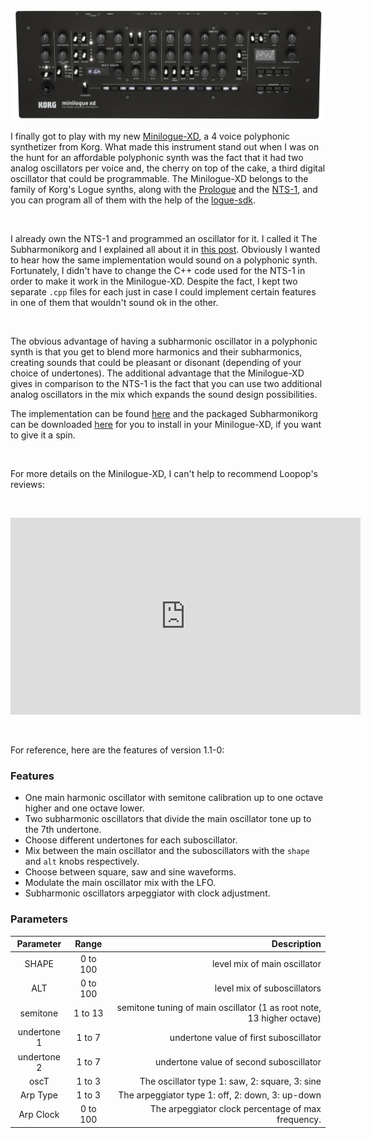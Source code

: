 <!--
.. title: Minilogue-XD Subharmonikorg
.. slug: minilogue-xd-subharmonikorg
.. date: 2021-04-26 22:16:49 UTC-05:00
.. tags: Minilogue-XD, korg, logue sdk, synths
.. category: music programming
.. link: 
.. description: 
.. type: text
-->

![](/images/minilogue-xd-module.jpeg#centerme)


I finally got to play with my new [Minilogue-XD](https://www.korg.com/us/products/synthesizers/minilogue_xd_module/), a 
4 voice polyphonic synthetizer from Korg. What made this instrument stand out when I was on the hunt for an affordable 
polyphonic synth was the fact that it had two analog oscillators per voice and, the cherry on top of the cake, a third 
digital oscillator that could be programmable. The Minilogue-XD belongs to the family of Korg's Logue synths, along with 
the [Prologue](https://www.korg.com/us/products/synthesizers/prologue/) and the [NTS-1](https://www.korg.com/us/products/synthesizers/prologue/),
and you can program all of them with the help of the [logue-sdk](https://korginc.github.io/logue-sdk/).

&nbsp;

I already own the NTS-1 and programmed an oscillator for it. I called it The Subharmonikorg and I explained all about
it in [this post](/posts/subharmonikorg-subharmonic-oscillators-for-the-korg-nts-1). Obviously I wanted to hear how 
the same implementation would sound on a polyphonic synth. Fortunately, I didn't have to change the C++ code used for 
the NTS-1 in order to make it work in the Minilogue-XD. Despite the fact, I kept two separate `.cpp` files for each just 
in case I could implement certain features in one of them that wouldn't sound ok in the other.

&nbsp;

The obvious advantage of having a subharmonic oscillator in a polyphonic synth is that you get to blend more harmonics
and their subharmonics, creating sounds that could be pleasant or disonant (depending of your choice of undertones). The 
additional advantage that the Minilogue-XD gives in comparison to the NTS-1 is the fact that you can use two additional 
analog oscillators in the mix which expands the sound design possibilities. 

The implementation can be found [here](https://github.com/leandrob13/logue-hub/tree/master/src/minilogue-xd/osc/subh) and 
the packaged Subharmonikorg can be downloaded [here](https://github.com/leandrob13/logue-hub/blob/master/oscillators/minilogue-xd/subharmonikorgv1.1.mnlgxdunit) 
for you to install in your Minilogue-XD, if you want to give it a spin.

&nbsp;

For more details on the Minilogue-XD, I can't help to recommend Loopop's reviews:

&nbsp;

<iframe width="560" height="315" src="https://www.youtube.com/embed/Jk_0iMXm5BU" title="YouTube video player" frameborder="0" allow="accelerometer; autoplay; clipboard-write; encrypted-media; gyroscope; picture-in-picture" allowfullscreen></iframe>

&nbsp;

For reference, here are the features of version 1.1-0:

### Features

- One main harmonic oscillator with semitone calibration up to one octave higher and one octave lower.
- Two subharmonic oscillators that divide the main oscillator tone up to the 7th undertone.
- Choose different undertones for each suboscillator.
- Mix between the main oscillator and the suboscillators with the `shape` and `alt` knobs respectively.
- Choose between square, saw and sine waveforms.
- Modulate the main oscillator mix with the LFO.
- Subharmonic oscillators arpeggiator with clock adjustment.

### Parameters

| Parameter      | Range        | Description                                                            |
| :------------: | :----------: | ---------------------------------------------------------------------: |
| SHAPE          | 0 to 100     |level mix of main oscillator                                            |
| ALT            | 0 to 100     |level mix of suboscillators                                             |
| semitone       | 1 to 13      |semitone tuning of main oscillator (1 as root note, 13 higher octave)   |
| undertone 1    | 1 to 7       |undertone value of first suboscillator                                  |
| undertone 2    | 1 to 7       |undertone value of second suboscillator                                 |
| oscT           | 1 to  3      |The oscillator type 1: saw, 2: square, 3: sine                          |
| Arp Type       | 1 to  3      |The arpeggiator type 1: off, 2: down, 3: up-down                        |
| Arp Clock      | 0 to  100    |The arpeggiator clock percentage of max frequency.                      |

&nbsp;
